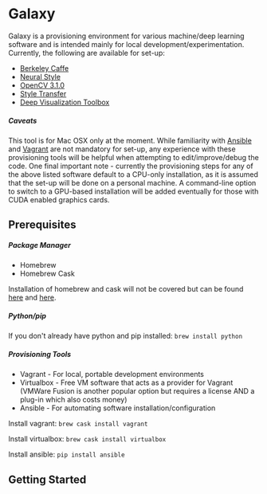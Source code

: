 # Galaxy

Galaxy is a provisioning environment for various machine/deep learning software and is intended mainly for local development/experimentation. Currently, the following are available for set-up:

- [Berkeley Caffe](http://caffe.berkeleyvision.org/)
- [Neural Style](https://github.com/jcjohnson/neural-style)
- [OpenCV 3.1.0](http://opencv.org/)
- [Style Transfer](https://github.com/fzliu/style-transfer)
- [Deep Visualization Toolbox](http://yosinski.com/deepvis)

##### Caveats
This tool is for Mac OSX only at the moment. While familiarity with [Ansible](https://www.ansible.com/) and [Vagrant](https://www.vagrantup.com/) are not mandatory for set-up, any experience with these provisioning tools will be helpful when attempting to edit/improve/debug the code. One final important note - currently the provisioning steps for any of the above listed software default to a CPU-only installation, as it is assumed that the set-up will be done on a personal machine. A command-line option to switch to a GPU-based installation will be added eventually for those with CUDA enabled graphics cards.

## Prerequisites

##### Package Manager
- Homebrew
- Homebrew Cask

Installation of homebrew and cask will not be covered but can be found [here](https://brew.sh/) and [here](https://caskroom.github.io/).

##### Python/pip
If you don't already have python and pip installed:
`brew install python`

##### Provisioning Tools
- Vagrant - For local, portable development environments
- Virtualbox - Free VM software that acts as a provider for Vagrant (VMWare Fusion is another popular option but requires a license AND a plug-in which also costs money)
- Ansible - For automating software installation/configuration

Install vagrant:
`brew cask install vagrant`

Install virtualbox:
`brew cask install virtualbox`

Install ansible:
`pip install ansible`

## Getting Started
